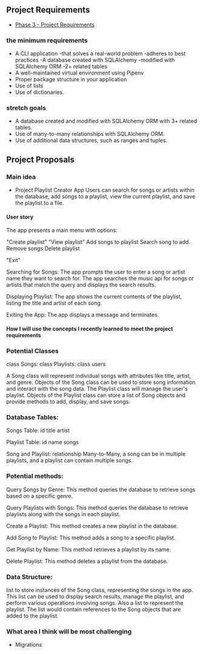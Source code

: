## Project Requirements

- [Phase 3 - Project Requirements](https://my.learn.co/courses/653/pages/phase-3-project-cli?module_item_id=95439)


### the minimum requirements

- A CLI application
  -that solves a real-world problem
  -adheres to best practices
-A database created with SQLAlchemy
  -modified with SQLAlchemy ORM
  -2+ related tables
- A well-maintained virtual environment using Pipenv
- Proper package structure in your application
- Use of lists
- Use of dictionaries.

### stretch goals

- A database created and modified with SQLAlchemy ORM with 3+ related tables.
- Use of many-to-many relationships with SQLAlchemy ORM.
- Use of additional data structures, such as ranges and tuples.

## Project Proposals

### Main idea 

- Project Playlist Creator App
Users can search for songs or artists within the database, add songs to a playlist, view the current playlist, and save the playlist to a file. 

#### User story
The app presents a main menu with options:

"Create playlist"
"View playlist"
    Add songs to playlist
      Search song to add.
    Remove songs
    Delete playlist

"Exit"

Searching for Songs:
The app prompts the user to enter a song or artist name they want to search for.
The app searches the music api for songs or artists that match the query and displays the search results.

Displaying Playlist:
The app shows the current contents of the playlist, listing the title and artist of each song.

Exiting the App:
The app displays a message and terminates.

#### How I will use the concepts I recently learned to meet the project requirements

### Potential Classes 

class Songs:
class Playlists:
class users

A Song class will represent individual songs with attributes like title, artist, and genre. Objects of the Song class can be used to store song information and interact with the song data.
The Playlist class will manage the user's playlist. Objects of the Playlist class can store a list of Song objects and provide methods to add, display, and save songs.


### Database Tables:
Songs Table:
id
title
artist

Playlist Table:
id
name
songs

Song and Playlist: relationship Many-to-Many, a song can be in multiple playlists, and a playlist can contain multiple songs.

### Potential methods:

Query Songs by Genre:
This method queries the database to retrieve songs based on a specific genre.

Query Playlists with Songs:
This method queries the database to retrieve playlists along with the songs in each playlist.

Create a Playlist:
This method creates a new playlist in the database.

Add Song to Playlist:
This method adds a song to a specific playlist.

Get Playlist by Name:
This method retrieves a playlist by its name.

Delete Playlist:
This method deletes a playlist from the database.

### Data Structure:
list to store instances of the Song class, representing the songs in the app. This list can be used to display search results, manage the playlist, and perform various operations involving songs.
Also a list to represent the playlist. The list would contain references to the Song objects that are added to the playlist.

### What area I think will be most challenging 

- Migrations